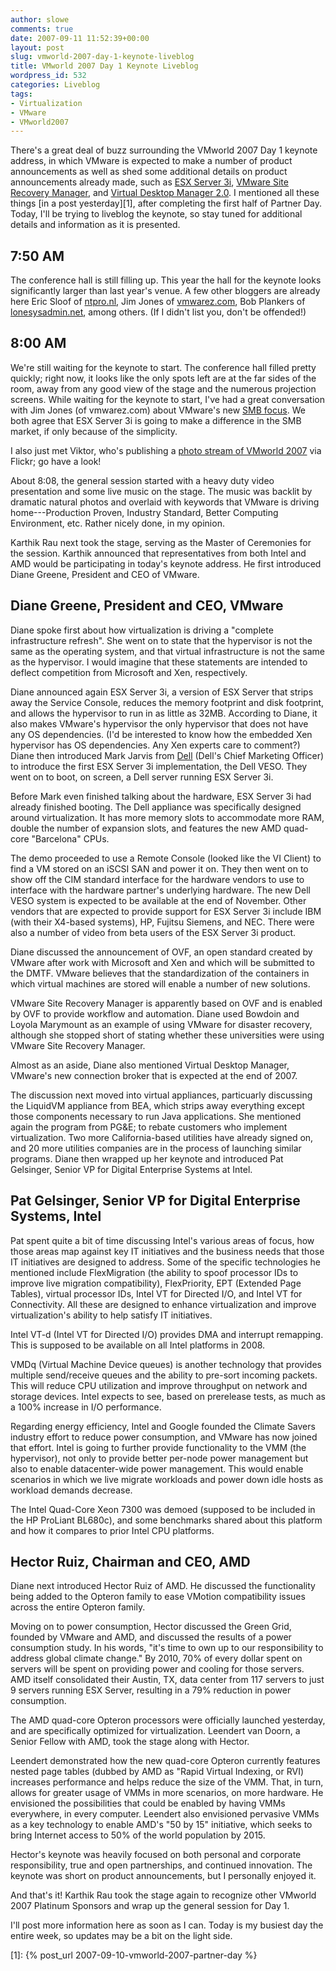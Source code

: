 ```yaml
---
author: slowe
comments: true
date: 2007-09-11 11:52:39+00:00
layout: post
slug: vmworld-2007-day-1-keynote-liveblog
title: VMworld 2007 Day 1 Keynote Liveblog
wordpress_id: 532
categories: Liveblog
tags:
- Virtualization
- VMware
- VMworld2007
---
```


There's a great deal of buzz surrounding the VMworld 2007 Day 1 keynote address, in which VMware is expected to make a number of product announcements as well as shed some additional details on product announcements already made, such as [ESX Server 3i](http://www.vmware.com/company/news/releases/esx3i.html), [VMware Site Recovery Manager](http://www.vmware.com/company/news/releases/srm.html), and [Virtual Desktop Manager 2.0](http://www.vmware.com/company/news/releases/vdm.html). I mentioned all these things [in a post yesterday][1], after completing the first half of Partner Day. Today, I'll be trying to liveblog the keynote, so stay tuned for additional details and information as it is presented.

## 7:50 AM

The conference hall is still filling up. This year the hall for the keynote looks significantly larger than last year's venue. A few other bloggers are already here Eric Sloof of [ntpro.nl](http://www.ntpro.nl/blog), Jim Jones of [vmwarez.com](http://www.vmwarez.com/), Bob Plankers of [lonesysadmin.net](http://lonesysadmin.net), among others. (If I didn't list you, don't be offended!)

## 8:00 AM

We're still waiting for the keynote to start. The conference hall filled pretty quickly; right now, it looks like the only spots left are at the far sides of the room, away from any good view of the stage and the numerous projection screens. While waiting for the keynote to start, I've had a great conversation with Jim Jones (of vmwarez.com) about VMware's new [SMB focus](http://www.vmwarez.com/2007/09/smb-focus-at-vmworld-2007.html). We both agree that ESX Server 3i is going to make a difference in the SMB market, if only because of the simplicity.

I also just met Viktor, who's publishing a [photo stream of VMworld 2007](http://www.flickr.com/photos/viktorious/sets/72157601844423001/) via Flickr; go have a look!

About 8:08, the general session started with a heavy duty video presentation and some live music on the stage. The music was backlit by dramatic natural photos and overlaid with keywords that VMware is driving home---Production Proven, Industry Standard, Better Computing Environment, etc. Rather nicely done, in my opinion.

Karthik Rau next took the stage, serving as the Master of Ceremonies for the session. Karthik announced that representatives from both Intel and AMD would be participating in today's keynote address. He first introduced Diane Greene, President and CEO of VMware.

## Diane Greene, President and CEO, VMware

Diane spoke first about how virtualization is driving a "complete infrastructure refresh". She went on to state that the hypervisor is not the same as the operating system, and that virtual infrastructure is not the same as the hypervisor. I would imagine that these statements are intended to deflect competition from Microsoft and Xen, respectively.

Diane announced again ESX Server 3i, a version of ESX Server that strips away the Service Console, reduces the memory footprint and disk footprint, and allows the hypervisor to run in as little as 32MB. According to Diane, it also makes VMware's hypervisor the only hypervisor that does not have any OS dependencies. (I'd be interested to know how the embedded Xen hypervisor has OS dependencies. Any Xen experts care to comment?) Diane then introduced Mark Jarvis from [Dell](http://www.dell.com/) (Dell's Chief Marketing Officer) to introduce the first ESX Server 3i implementation, the Dell VESO. They went on to boot, on screen, a Dell server running ESX Server 3i.

Before Mark even finished talking about the hardware, ESX Server 3i had already finished booting. The Dell appliance was specifically designed around virtualization. It has more memory slots to accommodate more RAM, double the number of expansion slots, and features the new AMD quad-core "Barcelona" CPUs.

The demo proceeded to use a Remote Console (looked like the VI Client) to find a VM stored on an iSCSI SAN and power it on. They then went on to show off the CIM standard interface for the hardware vendors to use to interface with the hardware partner's underlying hardware. The new Dell VESO system is expected to be available at the end of November. Other vendors that are expected to provide support for ESX Server 3i include IBM (with their X4-based systems), HP, Fujitsu Siemens, and NEC. There were also a number of video from beta users of the ESX Server 3i product.

Diane discussed the announcement of OVF, an open standard created by VMware after work with Microsoft and Xen and which will be submitted to the DMTF. VMware believes that the standardization of the containers in which virtual machines are stored will enable a number of new solutions.

VMware Site Recovery Manager is apparently based on OVF and is enabled by OVF to provide workflow and automation. Diane used Bowdoin and Loyola Marymount as an example of using VMware for disaster recovery, although she stopped short of stating whether these universities were using VMware Site Recovery Manager.

Almost as an aside, Diane also mentioned Virtual Desktop Manager, VMware's new connection broker that is expected at the end of 2007.

The discussion next moved into virtual appliances, particuarly discussing the LiquidVM appliance from BEA, which strips away everything except those components necessary to run Java applications. She mentioned again the program from PG&E; to rebate customers who implement virtualization. Two more California-based utilities have already signed on, and 20 more utilities companies are in the process of launching similar programs. Diane then wrapped up her keynote and introduced Pat Gelsinger, Senior VP for Digital Enterprise Systems at Intel.

## Pat Gelsinger, Senior VP for Digital Enterprise Systems, Intel

Pat spent quite a bit of time discussing Intel's various areas of focus, how those areas map against key IT initiatives and the business needs that those IT initiatives are designed to address. Some of the specific technologies he mentioned include FlexMigration (the ability to spoof processor IDs to improve live migration compatibility), FlexPriority, EPT (Extended Page Tables), virtual processor IDs, Intel VT for Directed I/O, and Intel VT for Connectivity. All these are designed to enhance virtualization and improve virtualization's ability to help satisfy IT initiatives.

Intel VT-d (Intel VT for Directed I/O) provides DMA and interrupt remapping. This is supposed to be available on all Intel platforms in 2008.

VMDq (Virtual Machine Device queues) is another technology that provides multiple send/receive queues and the ability to pre-sort incoming packets. This will reduce CPU utilization and improve throughput on network and storage devices. Intel expects to see, based on prerelease tests, as much as a 100% increase in I/O performance.

Regarding energy efficiency, Intel and Google founded the Climate Savers industry effort to reduce power consumption, and VMware has now joined that effort. Intel is going to further provide functionality to the VMM (the hypervisor), not only to provide better per-node power management but also to enable datacenter-wide power management. This would enable scenarios in which we live migrate workloads and power down idle hosts as workload demands decrease.

The Intel Quad-Core Xeon 7300 was demoed (supposed to be included in the HP ProLiant BL680c), and some benchmarks shared about this platform and how it compares to prior Intel CPU platforms.

## Hector Ruiz, Chairman and CEO, AMD

Diane next introduced Hector Ruiz of AMD. He discussed the functionality being added to the Opteron family to ease VMotion compatibility issues across the entire Opteron family.

Moving on to power consumption, Hector discussed the Green Grid, founded by VMware and AMD, and discussed the results of a power consumption study. In his words, "it's time to own up to our responsibility to address global climate change." By 2010, 70% of every dollar spent on servers will be spent on providing power and cooling for those servers. AMD itself consolidated their Austin, TX, data center from 117 servers to just 9 servers running ESX Server, resulting in a 79% reduction in power consumption.

The AMD quad-core Opteron processors were officially launched yesterday, and are specifically optimized for virtualization. Leendert van Doorn, a Senior Fellow with AMD, took the stage along with Hector.

Leendert demonstrated how the new quad-core Opteron currently features nested page tables (dubbed by AMD as "Rapid Virtual Indexing, or RVI) increases performance and helps reduce the size of the VMM. That, in turn, allows for greater usage of VMMs in more scenarios, on more hardware. He envisioned the possibilities that could be enabled by having VMMs everywhere, in every computer. Leendert also envisioned pervasive VMMs as a key technology to enable AMD's "50 by 15" initiative, which seeks to bring Internet access to 50% of the world population by 2015.

Hector's keynote was heavily focused on both personal and corporate responsibility, true and open partnerships, and continued innovation. The keynote was short on product announcements, but I personally enjoyed it.

And that's it! Karthik Rau took the stage again to recognize other VMworld 2007 Platinum Sponsors and wrap up the general session for Day 1.

I'll post more information here as soon as I can. Today is my busiest day the entire week, so updates may be a bit on the light side.

[1]: {% post_url 2007-09-10-vmworld-2007-partner-day %}

